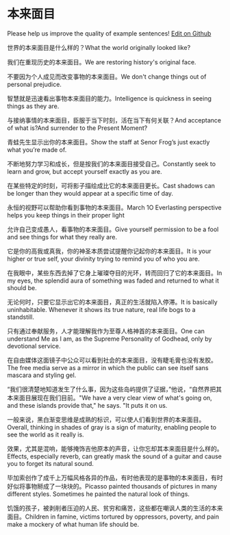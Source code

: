 # 本来面目

Please help us improve the quality of example sentences! [Edit on Github](https://github.com/jiyushe/jiyu-example-sentence-source/blob/main/chinese/benlaimianmu.md)

<p><span class="chinese">世界的本来面目是什么样的？</span><span class="english">What the world originally looked like?</span></p>

<p><span class="chinese">我们在重现历史的本来面目。</span><span class="english">We are restoring history's original face.</span></p>

<p><span class="chinese">不要因为个人成见而改变事物的本来面目。</span><span class="english">We don't change things out of personal prejudice.</span></p>

<p><span class="chinese">智慧就是迅速看出事物本来面目的能力。</span><span class="english">Intelligence is quickness in seeing things as they are.</span></p>

<p><span class="chinese">与接纳事情的本来面目，臣服于当下时刻，活在当下有何关联？</span><span class="english">And acceptance of what is?And surrender to the Present Moment?</span></p>

<p><span class="chinese">青蛙先生显示出你的本来面目。</span><span class="english">Show the staff at Senor Frog’s just exactly what you’re made of.</span></p>

<p><span class="chinese">不断地努力学习和成长，但是按我们的本来面目接受自己。</span><span class="english">Constantly seek to learn and grow, but accept yourself exactly as you are.</span></p>

<p><span class="chinese">在某些特定的时刻，可将影子描绘成比它的本来面目更长。</span><span class="english">Cast shadows can be longer than they would appear at a specific time of day.</span></p>

<p><span class="chinese">永恒的视野可以帮助你看到事物的本来面目。</span><span class="english">March 1O Everlasting perspective helps you keep things in their proper light</span></p>

<p><span class="chinese">允许自己变成愚人，看事物的本来面目。</span><span class="english">Give yourself permission to be a fool and see things for what they really are.</span></p>

<p><span class="chinese">它是你的高我或真我，你的神圣本质尝试提醒你记起你的本来面目。</span><span class="english">It is your higher or true self, your divinity trying to remind you of who you are.</span></p>

<p><span class="chinese">在我眼中，某些东西去掉了它身上璀璨夺目的光环，转而回归了它的本来面目。</span><span class="english">In my eyes, the splendid aura of something was faded and returned to what it should be.</span></p>

<p><span class="chinese">无论何时，只要它显示出它的本来面目，真正的生活就陷入停滞。</span><span class="english">It is basically uninhabitable. Whenever it shows its true nature, real life bogs to a standstill.</span></p>

<p><span class="chinese">只有通过奉献服务，人才能理解我作为至尊人格神首的本来面目。</span><span class="english">One can understand Me as I am, as the Supreme Personality of Godhead, only by devotional service.</span></p>

<p><span class="chinese">在自由媒体这面镜子中公众可以看到社会的本来面目，没有睫毛膏也没有发胶。</span><span class="english">The free media serve as a mirror in which the public can see itself sans mascara and styling gel.</span></p>

<p><span class="chinese">“我们很清楚地知道发生了什么事，因为这些岛屿提供了证据，”他说，“自然界把其本来面目展现在我们目前。</span><span class="english">"We have a very clear view of what's going on, and these islands provide that," he says. "It puts it on us.</span></p>

<p><span class="chinese">一般来说，黑白渐变思维是成熟的标识，可以使人们看到世界的本来面目。</span><span class="english">Overall, thinking in shades of gray is a sign of maturity, enabling people to see the world as it really is.</span></p>

<p><span class="chinese">效果，尤其是混响，能够掩饰吉他原本的声音，让你忘却其本来面目是什么样的。</span><span class="english">Effects, especially reverb, can greatly mask the sound of a guitar and cause you to forget its natural sound.</span></p>

<p><span class="chinese">毕加索创作了成千上万幅风格各异的作品，有时他表现的是事物的本来面目，有时好似将事物掰成了一块块的。</span><span class="english">Picasso painted thousands of pictures in many different styles. Sometimes he painted the natural look of things.</span></p>

<p><span class="chinese">饥饿的孩子，被剥削者压迫的人民、贫穷和痛苦，这些都在嘲讽人类的生活的本来面目。</span><span class="english">Children in famine, victims tortured by oppressors, poverty, and pain make a mockery of what human life should be.</span></p>

